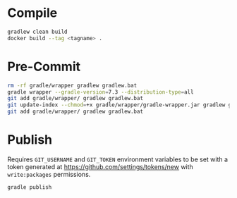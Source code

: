 # Compile
```bash
gradlew clean build
docker build --tag <tagname> .
```

# Pre-Commit
```bash
rm -rf gradle/wrapper gradlew gradlew.bat
gradle wrapper --gradle-version=7.3 --distribution-type=all
git add gradle/wrapper/ gradlew gradlew.bat
git update-index --chmod=+x gradle/wrapper/gradle-wrapper.jar gradlew gradlew.bat
git add gradle/wrapper/ gradlew gradlew.bat
```

# Publish
Requires `GIT_USERNAME` and `GIT_TOKEN` environment variables to be set with a token generated at https://github.com/settings/tokens/new with `write:packages` permissions.
```bash
gradle publish
```
